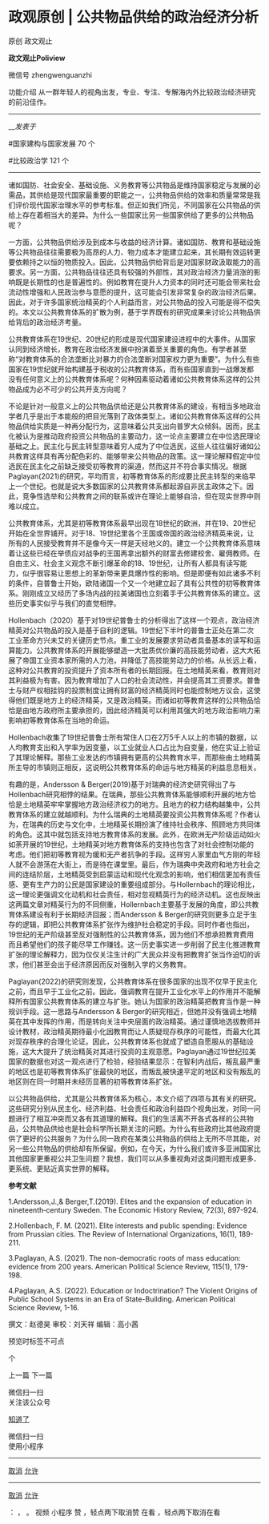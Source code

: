 

#  政观原创 | 公共物品供给的政治经济分析

原创 政文观止  

**政文观止Poliview** 

微信号 zhengwenguanzhi

功能介绍 从一群年轻人的视角出发，专业、专注、专解海内外比较政治经济研究的前沿佳作。

____

___发表于_


#国家建构与国家发展 70 个

#比较政治学 121 个

****

诸如国防、社会安全、基础设施、义务教育等公共物品是维持国家稳定与发展的必需品，其供给是现代国家最重要的职能之一，公共物品供给的效率和质量常常是我们评价现代国家治理水平的参考标准。但正如我们所见，不同国家在公共物品的供给上存在着相当大的差异。为什么一些国家比另一些国家供给了更多的公共物品呢？

  

一方面，公共物品供给涉及到成本与收益的经济计算。诸如国防、教育和基础设施等公共物品往往需要极为高昂的人力、物力成本才能建立起来，其长期有效运转更要依赖持之以恒的物质投入。因此，公共物品供给背后是对国家财政汲取能力的高要求。另一方面，公共物品往往还具有较强的外部性，其对政治经济力量消涨的影响既是长期性的也是普遍性的。例如教育在提升人力资本的同时还可能会带来社会流动性增强和人民政治参与意愿的提升，这可能会引发非常复杂的政治经济后果。因此，对于许多国家统治精英的个人利益而言，对公共物品的投入可能是得不偿失的。本文以公共教育体系的扩散为例，基于学界既有的研究成果来讨论公共物品供给背后的政治经济考量。

  

公共教育体系在19世纪、20世纪的形成是现代国家建设进程中的大事件。从国家认同到经济增长，教育在政治经济发展中扮演着至关重要的角色。有学者甚至称“对教育体系的合法垄断比对暴力的合法垄断对国家权力更为重要”。为什么有些国家在19世纪就开始构建基于税收的公共教育体系，而有些国家直到一战爆发都没有任何意义上的公共教育体系呢？何种因素驱动着诸如公共教育体系这样的公共物品成为必不可少的公共开支方向呢？

  

不论是针对一般意义上的公共物品供给还是公共教育体系的建设，有相当多地政治学者几乎是出于本能般的把目光落到了政体类型上。诸如公共教育体系这样的公共物品供给实质是一种再分配行为，这意味着公共支出向普罗大众倾斜。因而，民主化被认为是推动政府投资公共物品的主要动力，这一论点主要建立在中位选民理论基础之上。民主化与民主转型意味着穷人成为了中位选民，这些人往往偏好诸如公共教育这样具有再分配色彩的、能够带来公共物品的政策。这一理论解释假定中位选民在民主化之前缺乏接受初等教育的渠道，然而这并不符合事实情况。根据Paglayan(2021)的研究，平均而言，初等教育体系的形成要比民主转型的来临早上一个世纪。也就是说大多数国家的公共教育体系都起源自非民主政体之下。因此，竞争性选举和公共教育之间的联系或许在理论上能够自洽，但在现实世界中则难以成立。

  

公共教育体系，尤其是初等教育体系最早出现在18世纪的欧洲，并在19、20世纪开始在全世界铺开。对于18、19世纪里各个王国或帝国的政治经济精英来说，让所有的人民接受教育并不是像今天一样是天经地义的。建立一个公共教育体系意味着让这些已经在举债应对战争的王国再拿出额外的财富去修建校舍、雇佣教师。在自由主义、社会主义观念不断引爆革命的18、19世纪，让所有人都具有读写能力，似乎很容易让思想上的革新带来更具爆炸性的影响。但是即便有如此诸多不利的条件，自普鲁士开始，欧陆诸国一个又一个地建立起了具有公共性的初等教育体系。刚刚成立又经历了多场内战的拉美诸国也立刻着手于公共教育体系的建立。这些历史事实似乎与我们的直觉相悖。

  

Hollenbach（2020）基于对19世纪普鲁士的分析得出了这样一个观点，政治经济精英对公共物品的投入是基于自利的逻辑。19世纪下半叶的普鲁士正处在第二次工业革命方兴未艾的关键历史节点。重工业的发展要求劳动者具备基本的读写和运算能力。公共教育体系的开展能够塑造一大批质优价廉的高技能劳动者，这大大拓展了帝国工业资本家所需的人力池，并降低了高技能劳动力的价格。从长远上看，这种对公共教育的投资提升了资本所有者的长期回报。在土地精英来看，教育则对其利益极为有害。因为教育增加了人口的社会流动性，并会提高其工资要求。普鲁士与财产权相挂钩的投票制度让拥有财富的经济精英同时也能控制地方议会，这使得他们既是地方上的经济精英，又是政治精英。而诸如初等教育这样的公共物品恰恰是由地方政府所主要承担的，因此经济精英可以利用其强大的地方政治影响力来影响初等教育体系在当地的命运。

  

Hollenbach收集了19世纪普鲁士所有常住人口在2万5千人以上的市镇的数据，以人均教育支出和入学率为因变量，以工业就业人口占比为自变量，他在实证上验证了其理论解释。那些工业发达的市镇拥有更高的公共教育水平，而那些由土地精英所主导的市镇则正相反，这说明公共教育体系的命运与地方精英的利益息息相关。

  

有趣的是，Andersson &
Berger(2019)基于对瑞典的经济史研究得出了与Hollenbach研究相悖的结果。在瑞典，那些公共教育体系能够顺利开展的地方恰恰是土地精英牢牢掌握地方政治经济权力的地方。且地方的权力结构越集中，公共教育体系的建立就越顺利。为什么瑞典的土地精英要投资公共教育体系呢？作者认为，在瑞典的历史与文化中，土地精英长期扮演了维持社会秩序、照顾地方共同体的角色。这其中就包括支持地方教育体系的发展。此外，在欧洲无产阶级运动如火如荼开展的19世纪，土地精英对地方教育体系的支持也包含了对社会控制功能的考虑。他们把初等教育视为缓和无产者抗争的手段。这样穷人家里血气方刚的年轻人就不会游荡在大街上，而是待在课堂里。最后，作为瑞典中央政府和地方社会之间的连结阶层，土地精英受到启蒙运动和现代化观念的影响，他们相信更加有责任感、更有生产力的公民是国家建设的重要组成部分。与Hollernbach的理论相比，这一理论更强调文化动机和社会责任，相对忽视精英行为的经济动机。这也反映出这两篇文章对精英行为的不同侧重，Hollernbach主要基于发展的角度，即公共教育体系建设有利于长期经济回报；而Andersson
&
Berger的研究则更多立足于生存的逻辑，即把公共教育体系扩张作为维护社会稳定的手段。同时作者也指出，19世纪的无产阶级甚至反对强制性的公共教育体系，因为他们不想承担教育费用而且希望他们的孩子能尽早工作赚钱。这一历史事实进一步削弱了民主化推进教育扩张的理论解释力，因为仅仅关注生计的广大民众并没有把教育扩张当作迫切的诉求，他们甚至会出于经济原因而反对强制入学的义务教育。

  

Paglayan(2022)的研究则发现，公共教育体系在很多国家的出现不仅早于民主化之前，而且早于工业化之前。因此，强调教育在提升工业化水平上的作用并不能解释所有国家公共教育体系的建立与扩张。她认为国家的政治精英把教育当作是一种规训手段。这一思路与Andersson
&
Berger的研究相近，但她并没有强调土地精英在其中发挥的作用，而是转向关注中央层面的政治精英。通过谨慎地选拔教师并设计教材，政治精英期待最小化因教育而让人质疑现存秩序的可能性，而最大化其对现存秩序的合理化论证。因此，公共教育体系也就成了塑造自愿服从的基础设施，这大大提升了统治精英对其进行投资的主观意愿。Paglayan通过19世纪拉美国家的数据也对这一观点进行了检验，经验结果显示：在智利内战后，叛乱最严重的地区也是初等教育体系扩张最快的地区，而叛乱被快速平定的地区和没有叛乱的地区则在同一时期并未经历显著的初等教育体系扩张。

  

以公共物品供给，尤其是公共教育体系为核心，本文介绍了四项与其有关的研究。这些研究分别从民主化、经济利益、社会责任和政治利益四个视角出发，对同一问题进行了相互冲突而又各有其道理的解释。我们的生活离不开各式各样的公共物品，公共物品供给也是社会科学所长期关注的问题。为什么有些政府比其他政府提供了更好的公共服务？为什么同一政府在某类公共物品的供给上无所不尽其能，对另一些公共物品的供给却有所保留。例如，在今天，为什么我们或许多亚洲国家比其他国家更重视公共卫生问题？我想，我们可以从多重视角对这类问题形成更多、更系统、更贴近真实世界的解释。

 **参考文献**  

1.Andersson,J.,& Berger,T.(2019). Elites and the expansion of education in
nineteenth‐century Sweden. The Economic History Review, 72(3), 897-924.

  

2.Hollenbach, F. M. (2021). Elite interests and public spending: Evidence from
Prussian cities. The Review of International Organizations, 16(1), 189-211.  

  

3.Paglayan, A.S. (2021). The non-democratic roots of mass education: evidence
from 200 years. American Political Science Review, 115(1), 179-198.  

  

4.Paglayan, A.S. (2022). Education or Indoctrination? The Violent Origins of
Public School Systems in an Era of State-Building. American Political Science
Review, 1-16.  

  

撰文：赵德昊 审校：刘天祥 编辑：高小茜

预览时标签不可点



个

上一篇 下一篇



微信扫一扫  
关注该公众号

[知道了](javascript:;)

 微信扫一扫  
使用小程序

****

[取消](javascript:void\(0\);) [允许](javascript:void\(0\);)

****

[取消](javascript:void\(0\);) [允许](javascript:void\(0\);)

： ， 。 视频 小程序 赞 ，轻点两下取消赞 在看 ，轻点两下取消在看

